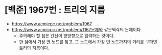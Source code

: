 # [백준] 1967번 : 트리의 지름
- https://www.acmicpc.net/problem/1967
- https://www.acmicpc.net/problem/1167문제와 같은맥락의 문제이다.
  - 주의해야 할 점은 간선이 양방향으로 입력하는 것이다.
  - 한 점에서 가장 먼 노드를 찾고, 그 노드에서 가장 먼 노드까지의 거리를 구하면 트리의 지름이다.

